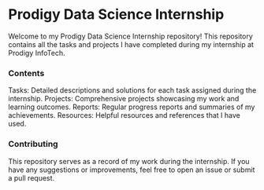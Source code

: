 # Prodigy Data Science Internship
Welcome to my Prodigy Data Science Internship repository! This repository contains all the tasks and projects I have completed during my internship at Prodigy InfoTech.

### Contents
Tasks: Detailed descriptions and solutions for each task assigned during the internship.
Projects: Comprehensive projects showcasing my work and learning outcomes.
Reports: Regular progress reports and summaries of my achievements.
Resources: Helpful resources and references that I have used.


### Contributing
This repository serves as a record of my work during the internship. If you have any suggestions or improvements, feel free to open an issue or submit a pull request.
